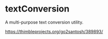 # textConversion
A multi-purpose text conversion utility.

https://thimbleprojects.org/go2santosh/389893/
